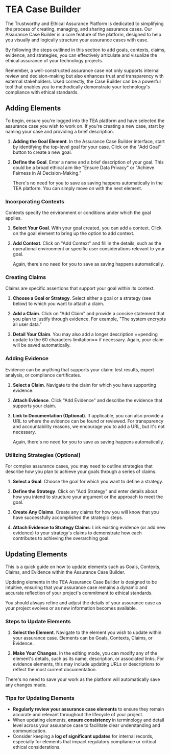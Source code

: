 # TEA Case Builder

The Trustworthy and Ethical Assurance Platform is dedicated to simplifying the process of creating, managing, and sharing assurance cases. Our Assurance Case Builder is a core feature of the platform, designed to help you visually and logically structure your assurance cases with ease.

By following the steps outlined in this section to add goals, contexts, claims, evidence, and strategies, you can effectively articulate and visualize the ethical assurance of your technology projects.

Remember, a well-constructed assurance case not only supports internal review and decision-making but also enhances trust and transparency with external stakeholders. Used correctly, the Case Builder can be a powerful tool that enables you to methodically demonstrate your technology's compliance with ethical standards.

## Adding Elements

To begin, ensure you're logged into the TEA platform and have selected the assurance case you wish to work on. If you're creating a new case, start by naming your case and providing a brief description.

1. **Adding the Goal Element**. In the Assurance Case Builder interface, start by identifying the top-level goal for your case. Click on the "Add Goal" button to create a new goal.

2. **Define the Goal**. Enter a name and a brief description of your goal. This could be a broad ethical aim like "Ensure Data Privacy" or "Achieve Fairness in AI Decision-Making."

   There's no need for you to save as saving happens automatically in the TEA platform. You can simply move on with the next element.

### Incorporating Contexts

Contexts specify the environment or conditions under which the goal applies.

1. **Select Your Goal**. With your goal created, you can add a context. Click on the goal element to bring up the option to add context.

2. **Add Context**. Click on "Add Context" and fill in the details, such as the operational environment or specific user considerations relevant to your goal.

   Again, there's no need for you to save as saving happens automatically.

### Creating Claims

Claims are specific assertions that support your goal within its context.

1. **Choose a Goal or Strategy**. Select either a goal or a strategy (see below) to which you want to attach a claim.

2. **Add a Claim**. Click on "Add Claim" and provide a concise statement that you plan to justify through evidence. For example, "The system encrypts all user data."

3. **Detail Your Claim**. You may also add a longer description ==pending update to the 60 characters limitation== if necessary. Again, your claim will be saved automatically.

### Adding Evidence

Evidence can be anything that supports your claim: test results, expert analysis, or compliance certificates.

1. **Select a Claim**. Navigate to the claim for which you have supporting evidence.

2. **Attach Evidence**. Click "Add Evidence" and describe the evidence that supports your claim.

3. **Link to Documentation (Optional)**. If applicable, you can also provide a URL to where the evidence can be found or reviewed. For transparency and accountability reasons, we encourage you to add a URL, but it's not necessary.

   Again, there's no need for you to save as saving happens automatically.

### Utilizing Strategies (Optional)

For complex assurance cases, you may need to outline strategies that describe how you plan to achieve your goals through a series of claims.

1. **Select a Goal**. Choose the goal for which you want to define a strategy.

2. **Define the Strategy**. Click on "Add Strategy" and enter details about how you intend to structure your argument or the approach to meet the goal.

3. **Create Any Claims**. Create any claims for how you will know that you have successfully accomplished the strategic steps.

4. **Attach Evidence to Strategy Claims**: Link existing evidence (or add new evidence) to your strategy's claims to demonstrate how each contributes to achieving the overarching goal.

## Updating Elements

This is a quick guide on how to update elements such as Goals, Contexts, Claims, and Evidence within the Assurance Case Builder.

Updating elements in the TEA Assurance Case Builder is designed to be intuitive, ensuring that your assurance case remains a dynamic and accurate reflection of your project's commitment to ethical standards.

You should always refine and adjust the details of your assurance case as your project evolves or as new information becomes available.

### Steps to Update Elements

1. **Select the Element**. Navigate to the element you wish to update within your assurance case. Elements can be Goals, Contexts, Claims, or Evidence.

2. **Make Your Changes**. In the editing mode, you can modify any of the element's details, such as its name, description, or associated links. For evidence elements, this may include updating URLs or descriptions to reflect the most current documentation.

There's no need to save your work as the platform will automatically save any changes made.

### Tips for Updating Elements

- **Regularly review your assurance case elements** to ensure they remain accurate and relevant throughout the lifecycle of your project.
- When updating elements, **ensure consistency** in terminology and detail level across your assurance case to facilitate clear understanding and communication.
- Consider keeping a **log of significant updates** for internal records, especially for elements that impact regulatory compliance or critical ethical considerations. <!-- TODO: For discussion with Chris: this might be a feature that we should even add to the project... -->
